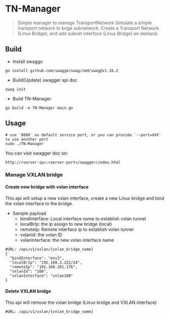 # TN-Manager
> Simple manager to manage TransportNetwork
Simulate a simple transport network to brige subnetwork.
Create a Transport Network (Linux Bridge), and add subnet interface (Linux Bridge) on demand.

## Build
* Install swaggo
```
go install github.com/swaggo/swag/cmd/swag@v1.16.2
```

* Build(Update) swagger api doc
```
swag init
```

* Build TN-Manager
```
go build -o TN-Manager main.go
```

## Usage
```
# use `8080` as default service port, or you can provide `--port=XXX` to use another port
sudo ./TN-Manager
```

You can visit swagger doc on:
```
http://<server-ip>:<server-port>/swagger/index.html
```

### Manage VXLAN bridge
#### Create new bridge with vxlan interface
This api will setup a new vxlan interface, create a new Linux bridge and bind the vxlan interface to the bridge.

* Sample payload
  * bindInterface: Local interface name to establish vxlan tunnel
  * localBrIp: the ip assign to new bridge (local)
  * remoteIp: Remote interface ip to establish vxlan tunnel
  * vxlanId: the vxlan ID
  * vxlanInterface: the new vxlan interface name 
```
#URL: /api/v1/vxlan/{vxlan_bridge_name}
{
  "bindInterface": "ens3",
  "localBrIp": "192.168.3.222/24",
  "remoteIp": "192.168.101.176",
  "vxlanId": "100",
  "vxlanInterface": "vxlan100"
}
```

#### Delete VXLAN bridge
This api will remove the vxlan bridge (Linux bridge and VXLAN interface)
```
#URL: /api/v1/vxlan/{vxlan_bridge_name}
```